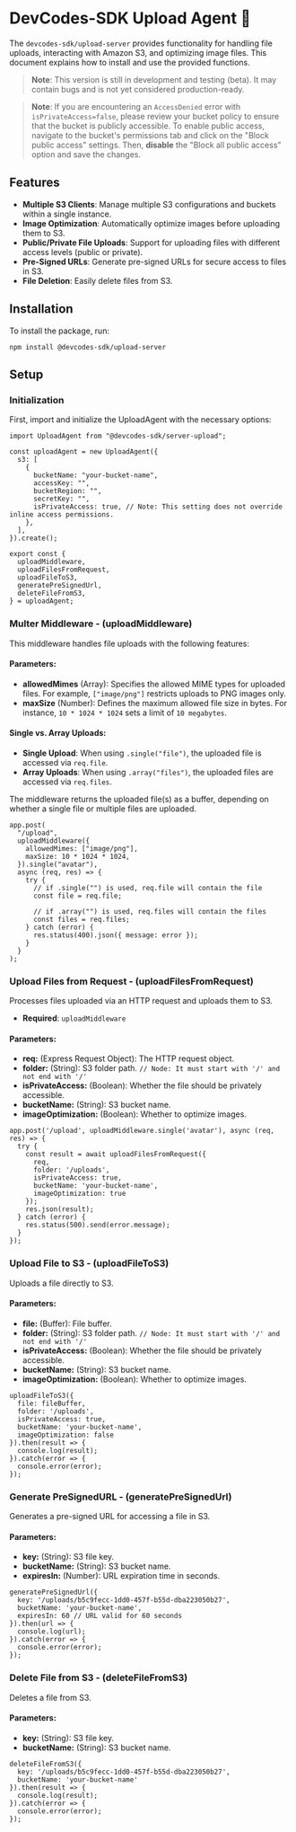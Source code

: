 # DevCodes-SDK Upload Agent 🚀

The `devcodes-sdk/upload-server` provides functionality for handling file uploads, interacting with Amazon S3, and optimizing image files. This document explains how to install and use the provided functions.

> **Note**: This version is still in development and testing (beta). It may contain bugs and is not yet considered production-ready.

> **Note**: If you are encountering an `AccessDenied` error with `isPrivateAccess=false`, please review your bucket policy to ensure that the bucket is publicly accessible. To enable public access, navigate to the bucket's permissions tab and click on the "Block public access" settings. Then, **disable** the "Block all public access" option and save the changes.

## Features

- **Multiple S3 Clients**: Manage multiple S3 configurations and buckets within a single instance.
- **Image Optimization**: Automatically optimize images before uploading them to S3.
- **Public/Private File Uploads**: Support for uploading files with different access levels (public or private).
- **Pre-Signed URLs**: Generate pre-signed URLs for secure access to files in S3.
- **File Deletion**: Easily delete files from S3.

## Installation

To install the package, run:

```
npm install @devcodes-sdk/upload-server
```

## Setup

### Initialization

First, import and initialize the UploadAgent with the necessary options:

```
import UploadAgent from "@devcodes-sdk/server-upload";

const uploadAgent = new UploadAgent({
  s3: [
    {
      bucketName: "your-bucket-name",
      accessKey: "",
      bucketRegion: "",
      secretKey: "",
      isPrivateAccess: true, // Note: This setting does not override inline access permissions.
    },
  ],
}).create();

export const {
  uploadMiddleware,
  uploadFilesFromRequest,
  uploadFileToS3,
  generatePreSignedUrl,
  deleteFileFromS3,
} = uploadAgent;

```

### Multer Middleware - (uploadMiddleware)

This middleware handles file uploads with the following features:

#### Parameters:

- **allowedMimes** (Array): Specifies the allowed MIME types for uploaded files. For example, `["image/png"]` restricts uploads to PNG images only.
- **maxSize** (Number): Defines the maximum allowed file size in bytes. For instance, `10 * 1024 * 1024` sets a limit of `10 megabytes`.

#### Single vs. Array Uploads:

- **Single Upload**: When using `.single("file")`, the uploaded file is accessed via `req.file`.
- **Array Uploads**: When using `.array("files")`, the uploaded files are accessed via `req.files`.

The middleware returns the uploaded file(s) as a buffer, depending on whether a single file or multiple files are uploaded.

```
app.post(
  "/upload",
  uploadMiddleware({
    allowedMimes: ["image/png"],
    maxSize: 10 * 1024 * 1024,
  }).single("avatar"),
  async (req, res) => {
    try {
      // if .single("") is used, req.file will contain the file
      const file = req.file;

      // if .array("") is used, req.files will contain the files
      const files = req.files;
    } catch (error) {
      res.status(400).json({ message: error });
    }
  }
);
```

### Upload Files from Request - (uploadFilesFromRequest)

Processes files uploaded via an HTTP request and uploads them to S3.

- **Required**: `uploadMiddleware`

#### Parameters:

- **req:** (Express Request Object): The HTTP request object.
- **folder:** (String): S3 folder path. `// Node: It must start with '/' and not end with '/'`
- **isPrivateAccess:** (Boolean): Whether the file should be privately accessible.
- **bucketName:** (String): S3 bucket name.
- **imageOptimization:** (Boolean): Whether to optimize images.

```
app.post('/upload', uploadMiddleware.single('avatar'), async (req, res) => {
  try {
    const result = await uploadFilesFromRequest({
      req,
      folder: '/uploads',
      isPrivateAccess: true,
      bucketName: 'your-bucket-name',
      imageOptimization: true
    });
    res.json(result);
  } catch (error) {
    res.status(500).send(error.message);
  }
});
```

### Upload File to S3 - (uploadFileToS3)

Uploads a file directly to S3.

#### Parameters:

- **file:** (Buffer): File buffer.
- **folder:** (String): S3 folder path. `// Node: It must start with '/' and not end with '/'`
- **isPrivateAccess:** (Boolean): Whether the file should be privately accessible.
- **bucketName:** (String): S3 bucket name.
- **imageOptimization:** (Boolean): Whether to optimize images.

```
uploadFileToS3({
  file: fileBuffer,
  folder: '/uploads',
  isPrivateAccess: true,
  bucketName: 'your-bucket-name',
  imageOptimization: false
}).then(result => {
  console.log(result);
}).catch(error => {
  console.error(error);
});
```

### Generate PreSignedURL - (generatePreSignedUrl)

Generates a pre-signed URL for accessing a file in S3.

#### Parameters:

- **key:** (String): S3 file key.
- **bucketName:** (String): S3 bucket name.
- **expiresIn:** (Number): URL expiration time in seconds.

```
generatePreSignedUrl({
  key: '/uploads/b5c9fecc-1dd0-457f-b55d-dba223050b27',
  bucketName: 'your-bucket-name',
  expiresIn: 60 // URL valid for 60 seconds
}).then(url => {
  console.log(url);
}).catch(error => {
  console.error(error);
});
```

### Delete File from S3 - (deleteFileFromS3)

Deletes a file from S3.

#### Parameters:

- **key:** (String): S3 file key.
- **bucketName:** (String): S3 bucket name.

```
deleteFileFromS3({
  key: '/uploads/b5c9fecc-1dd0-457f-b55d-dba223050b27',
  bucketName: 'your-bucket-name'
}).then(result => {
  console.log(result);
}).catch(error => {
  console.error(error);
});
```
